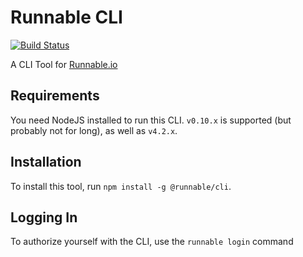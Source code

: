 # Runnable CLI

[![Build Status](https://travis-ci.org/Runnable/cli.svg?branch=master)](https://travis-ci.org/Runnable/cli)

A CLI Tool for [Runnable.io](http://runnable.io)

## Requirements

You need NodeJS installed to run this CLI. `v0.10.x` is supported (but probably not for long), as well as `v4.2.x`.

## Installation

To install this tool, run `npm install -g @runnable/cli`.

## Logging In

To authorize yourself with the CLI, use the `runnable login` command
